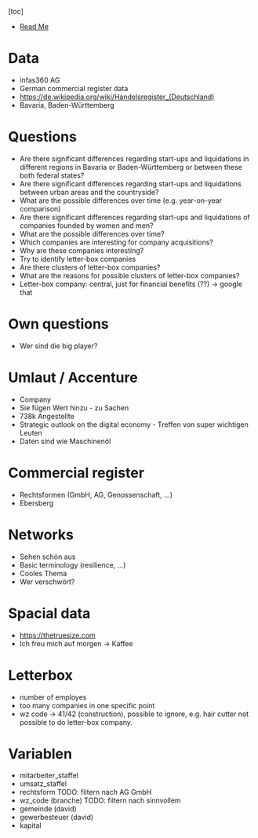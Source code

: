 <!-- Data Fest -->

[toc]

* [Read Me](Read_Me.md)

# Data

* infas360 AG
* German commercial register data
* https://de.wikipedia.org/wiki/Handelsregister_(Deutschland)
* Bavaria, Baden-Württemberg

# Questions

* Are there significant differences regarding start-ups and liquidations in different regions in Bavaria or Baden-Württemberg or between these both federal states?
* Are there significant differences regarding start-ups and liquidations between urban areas and the countryside?
* What are the possible differences over time (e.g. year-on-year comparison)
* Are there significant differences regarding start-ups and liquidations of companies founded by women and men?
* What are the possible differences over time?
* Which companies are interesting for company acquisitions?
* Why are these companies interesting?
* Try to identify letter-box companies
* Are there clusters of letter-box companies?
* What are the reasons for possible clusters of letter-box companies?
* Letter-box company: central, just for financial benefits (??) -> google that

# Own questions

* Wer sind die big player?

# Umlaut / Accenture

* Company
* Sie fügen Wert hinzu - zu Sachen
* 738k Angestellte
* Strategic outlook on the digital economy - Treffen von super wichtigen Leuten
* Daten sind wie Maschinenöl

# Commercial register

* Rechtsformen (GmbH, AG, Genossenschaft, ...)
* Ebersberg

# Networks

* Sehen schön aus
* Basic terminology (resilience, ...)
* Cooles Thema
* Wer verschwört?

# Spacial data

* https://thetruesize.com
* Ich freu mich auf morgen -> Kaffee

# Letterbox

* number of employes
* too many companies in one specific point
* wz code -> 41/42 (construction), possible to ignore, e.g. hair cutter not possible to do letter-box company.

# Variablen

* mitarbeiter_staffel
* umsatz_staffel
* rechtsform TODO: filtern nach AG GmbH
* wz_code (branche) TODO: filtern nach sinnvollem
* gemeinde (david)
* gewerbesteuer (david)
* kapital

